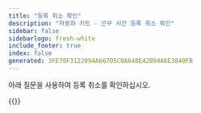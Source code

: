 ```yaml
---
title: "등록 취소 확인"
description: "자동화 키트 - 근무 시간 등록 취소 확인"
sidebar: false
sidebarlogo: fresh-white
include_footer: true
index: false
generated: 3FE70F3122094A667D5C0A648E42B94A6E3840FB
---
```


아래 질문을 사용하여 등록 취소를 확인하십시오.

{{<questions name="/content/ko/office-hours/unregister-confirm.json" completed="등록 취소 확인을 완료해 주셔서 감사합니다." showNavigationButtons="false" locale="ko">}}

